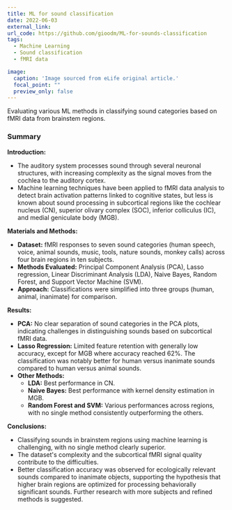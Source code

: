 ```yaml
---
title: ML for sound classification
date: 2022-06-03
external_link: 
url_code: https://github.com/gioodm/ML-for-sounds-classification
tags:
  - Machine Learning
  - Sound classification
  - fMRI data

image:
  caption: 'Image sourced from eLife original article.'
  focal_point: ""
  preview_only: false
---
```


Evaluating various ML methods in classifying sound categories based on fMRI data from brainstem regions.

### Summary

**Introduction:**
- The auditory system processes sound through several neuronal structures, with increasing complexity as the signal moves from the cochlea to the auditory cortex.
- Machine learning techniques have been applied to fMRI data analysis to detect brain activation patterns linked to cognitive states, but less is known about sound processing in subcortical regions like the cochlear nucleus (CN), superior olivary complex (SOC), inferior colliculus (IC), and medial geniculate body (MGB).

**Materials and Methods:**
- **Dataset:** fMRI responses to seven sound categories (human speech, voice, animal sounds, music, tools, nature sounds, monkey calls) across four brain regions in ten subjects.
- **Methods Evaluated:** Principal Component Analysis (PCA), Lasso regression, Linear Discriminant Analysis (LDA), Naive Bayes, Random Forest, and Support Vector Machine (SVM).
- **Approach:** Classifications were simplified into three groups (human, animal, inanimate) for comparison.

**Results:**
- **PCA:** No clear separation of sound categories in the PCA plots, indicating challenges in distinguishing sounds based on subcortical fMRI data.
- **Lasso Regression:** Limited feature retention with generally low accuracy, except for MGB where accuracy reached 62%. The classification was notably better for human versus inanimate sounds compared to human versus animal sounds.
- **Other Methods:** 
  - **LDA:** Best performance in CN.
  - **Naive Bayes:** Best performance with kernel density estimation in MGB.
  - **Random Forest and SVM:** Various performances across regions, with no single method consistently outperforming the others.

**Conclusions:**
- Classifying sounds in brainstem regions using machine learning is challenging, with no single method clearly superior.
- The dataset's complexity and the subcortical fMRI signal quality contribute to the difficulties.
- Better classification accuracy was observed for ecologically relevant sounds compared to inanimate objects, supporting the hypothesis that higher brain regions are optimized for processing behaviorally significant sounds. Further research with more subjects and refined methods is suggested.